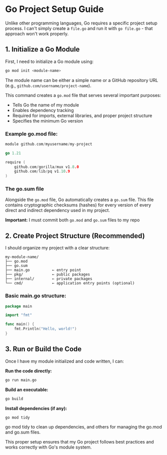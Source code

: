 # Go Project Setup Guide

Unlike other programming languages, Go requires a specific project setup process. I can't simply create a `file.go` and run it with `go file.go` - that approach won't work properly.

## 1. Initialize a Go Module

First, I need to initialize a Go module using:

```bash
go mod init <module-name>
```

The module name can be either a simple name or a GitHub repository URL (e.g., `github.com/username/project-name`).

This command creates a `go.mod` file that serves several important purposes:
- Tells Go the name of my module
- Enables dependency tracking
- Required for imports, external libraries, and proper project structure
- Specifies the minimum Go version

### Example go.mod file:

```go
module github.com/myusername/my-project

go 1.21

require (
    github.com/gorilla/mux v1.8.0
    github.com/lib/pq v1.10.9
)
```

### The go.sum file

Alongside the `go.mod` file, Go automatically creates a `go.sum` file. This file contains cryptographic checksums (hashes) for every version of every direct and indirect dependency used in my project.

**Important:** I must commit both `go.mod` and `go.sum` files to my repo
## 2. Create Project Structure (Recommended)

I should organize my project with a clear structure:

```
my-module-name/
├── go.mod
├── go.sum
├── main.go          ← entry point
├── pkg/             ← public packages
├── internal/        ← private packages
└── cmd/             ← application entry points (optional)
```

### Basic main.go structure:

```go
package main

import "fmt"

func main() {
    fmt.Println("Hello, world!")
}
```

## 3. Run or Build the Code

Once I have my module initialized and code written, I can:

**Run the code directly:**
```bash
go run main.go
```

**Build an executable:**
```bash
go build
```

**Install dependencies (if any):**
```bash
go mod tidy
```
go mod tidy to clean up dependencies, and others for managing the go.mod and go.sum files.

This proper setup ensures that my Go project follows best practices and works correctly with Go's module system.
